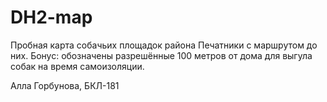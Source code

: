 # DH2-map
Пробная карта собачьих площадок района Печатники с маршрутом до них. Бонус: обозначены разрешённые 100 метров от дома для выгула собак на время самоизоляции.

Алла Горбунова, БКЛ-181
